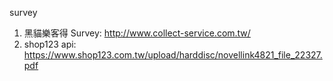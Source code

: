 ﻿survey
1. 黑貓樂客得 Survey: http://www.collect-service.com.tw/
2. shop123 api: https://www.shop123.com.tw/upload/harddisc/novellink4821_file_22327.pdf